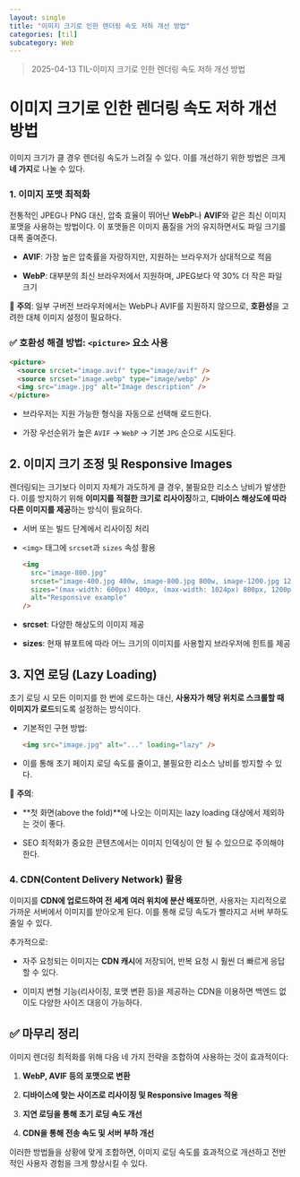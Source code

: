 ```yaml
---
layout: single
title: "이미지 크기로 인한 렌더링 속도 저하 개선 방법"
categories: [til]
subcategory: Web
---
```


> 2025-04-13 TIL-이미지 크기로 인한 렌더링 속도 저하 개선 방법

# 이미지 크기로 인한 렌더링 속도 저하 개선 방법

이미지 크기가 클 경우 렌더링 속도가 느려질 수 있다. 이를 개선하기 위한 방법은 크게 **네 가지**로 나눌 수 있다.

### 1. **이미지 포맷 최적화**

전통적인 JPEG나 PNG 대신, 압축 효율이 뛰어난 **WebP**나 **AVIF**와 같은 최신 이미지 포맷을 사용하는 방법이다. 이 포맷들은 이미지 품질을 거의 유지하면서도 파일 크기를 대폭 줄여준다.

- **AVIF**: 가장 높은 압축률을 자랑하지만, 지원하는 브라우저가 상대적으로 적음

- **WebP**: 대부분의 최신 브라우저에서 지원하며, JPEG보다 약 30% 더 작은 파일 크기

📌 **주의**: 일부 구버전 브라우저에서는 WebP나 AVIF를 지원하지 않으므로, **호환성**을 고려한 대체 이미지 설정이 필요하다.

### ✅ 호환성 해결 방법: `<picture>` 요소 사용

```html
<picture>
  <source srcset="image.avif" type="image/avif" />
  <source srcset="image.webp" type="image/webp" />
  <img src="image.jpg" alt="Image description" />
</picture>
```

- 브라우저는 지원 가능한 형식을 자동으로 선택해 로드한다.

- 가장 우선순위가 높은 `AVIF` → `WebP` → 기본 `JPG` 순으로 시도된다.

## 2. **이미지 크기 조정 및 Responsive Images**

렌더링되는 크기보다 이미지 자체가 과도하게 클 경우, 불필요한 리소스 낭비가 발생한다. 이를 방지하기 위해 **이미지를 적절한 크기로 리사이징**하고, **디바이스 해상도에 따라 다른 이미지를 제공**하는 방식이 필요하다.

- 서버 또는 빌드 단계에서 리사이징 처리

- `<img>` 태그에 `srcset`과 `sizes` 속성 활용

  ```html
  <img
    src="image-800.jpg"
    srcset="image-400.jpg 400w, image-800.jpg 800w, image-1200.jpg 1200w"
    sizes="(max-width: 600px) 400px, (max-width: 1024px) 800px, 1200px"
    alt="Responsive example"
  />
  ```

- **srcset**: 다양한 해상도의 이미지 제공

- **sizes**: 현재 뷰포트에 따라 어느 크기의 이미지를 사용할지 브라우저에 힌트를 제공

## 3. **지연 로딩 (Lazy Loading)**

초기 로딩 시 모든 이미지를 한 번에 로드하는 대신, **사용자가 해당 위치로 스크롤할 때 이미지가 로드**되도록 설정하는 방식이다.

- 기본적인 구현 방법:

  ```html
  <img src="image.jpg" alt="..." loading="lazy" />
  ```

- 이를 통해 초기 페이지 로딩 속도를 줄이고, 불필요한 리소스 낭비를 방지할 수 있다.

📌 **주의**:

- **첫 화면(above the fold)**에 나오는 이미지는 lazy loading 대상에서 제외하는 것이 좋다.

- SEO 최적화가 중요한 콘텐츠에서는 이미지 인덱싱이 안 될 수 있으므로 주의해야 한다.

### 4. **CDN(Content Delivery Network) 활용**

이미지를 **CDN에 업로드하여 전 세계 여러 위치에 분산 배포**하면, 사용자는 지리적으로 가까운 서버에서 이미지를 받아오게 된다. 이를 통해 로딩 속도가 빨라지고 서버 부하도 줄일 수 있다.

추가적으로:

- 자주 요청되는 이미지는 **CDN 캐시**에 저장되어, 반복 요청 시 훨씬 더 빠르게 응답할 수 있다.

- 이미지 변형 기능(리사이징, 포맷 변환 등)을 제공하는 CDN을 이용하면 백엔드 없이도 다양한 사이즈 대응이 가능하다.

## ✅ 마무리 정리

이미지 렌더링 최적화를 위해 다음 네 가지 전략을 조합하여 사용하는 것이 효과적이다:

1. **WebP, AVIF 등의 포맷으로 변환**

2. **디바이스에 맞는 사이즈로 리사이징 및 Responsive Images 적용**

3. **지연 로딩을 통해 초기 로딩 속도 개선**

4. **CDN을 통해 전송 속도 및 서버 부하 개선**

이러한 방법들을 상황에 맞게 조합하면, 이미지 로딩 속도를 효과적으로 개선하고 전반적인 사용자 경험을 크게 향상시킬 수 있다.
